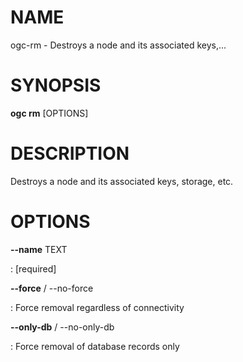 # NAME

ogc-rm - Destroys a node and its associated keys,\...

# SYNOPSIS

**ogc rm** \[OPTIONS\]

# DESCRIPTION

Destroys a node and its associated keys, storage, etc.

# OPTIONS

**\--name** TEXT

:   \[required\]

**\--force** / \--no-force

:   Force removal regardless of connectivity

**\--only-db** / \--no-only-db

:   Force removal of database records only
